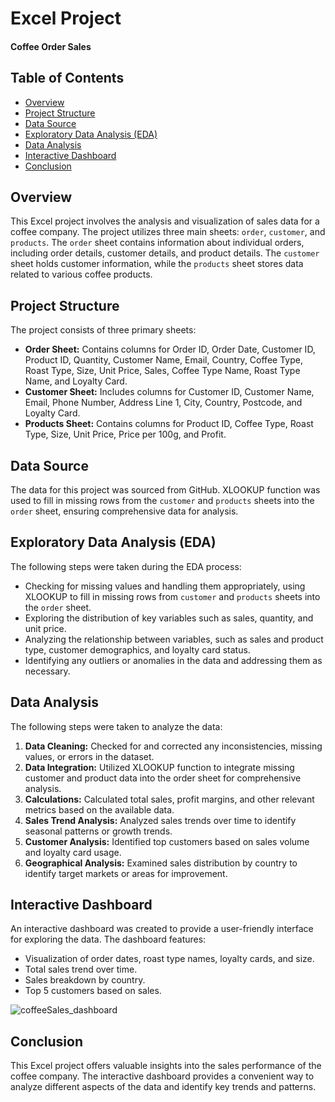 # Excel Project 
#### Coffee Order Sales 

## Table of Contents
- [Overview](#overview)
- [Project Structure](#project-structure)
- [Data Source](#data-source)
- [Exploratory Data Analysis (EDA)](#exploratory-data-analysis-eda)
- [Data Analysis](#data-analysis)
- [Interactive Dashboard](#interactive-dashboard)
- [Conclusion](#conclusion)

## Overview
This Excel project involves the analysis and visualization of sales data for a coffee company. The project utilizes three main sheets: `order`, `customer`, and `products`. The `order` sheet contains information about individual orders, including order details, customer details, and product details. The `customer` sheet holds customer information, while the `products` sheet stores data related to various coffee products.


## Project Structure
The project consists of three primary sheets:
- **Order Sheet:** Contains columns for Order ID, Order Date, Customer ID, Product ID, Quantity, Customer Name, Email, Country, Coffee Type, Roast Type, Size, Unit Price, Sales, Coffee Type Name, Roast Type Name, and Loyalty Card.
- **Customer Sheet:** Includes columns for Customer ID, Customer Name, Email, Phone Number, Address Line 1, City, Country, Postcode, and Loyalty Card.
- **Products Sheet:** Contains columns for Product ID, Coffee Type, Roast Type, Size, Unit Price, Price per 100g, and Profit.

## Data Source
The data for this project was sourced from GitHub. XLOOKUP function was used to fill in missing rows from the `customer` and `products` sheets into the `order` sheet, ensuring comprehensive data for analysis.

## Exploratory Data Analysis (EDA)
The following steps were taken during the EDA process:
- Checking for missing values and handling them appropriately, using XLOOKUP to fill in missing rows from `customer` and `products` sheets into the `order` sheet.
- Exploring the distribution of key variables such as sales, quantity, and unit price.
- Analyzing the relationship between variables, such as sales and product type, customer demographics, and loyalty card status.
- Identifying any outliers or anomalies in the data and addressing them as necessary.

## Data Analysis
The following steps were taken to analyze the data:
1. **Data Cleaning:** Checked for and corrected any inconsistencies, missing values, or errors in the dataset.
2. **Data Integration:** Utilized XLOOKUP function to integrate missing customer and product data into the order sheet for comprehensive analysis.
3. **Calculations:** Calculated total sales, profit margins, and other relevant metrics based on the available data.
4. **Sales Trend Analysis:** Analyzed sales trends over time to identify seasonal patterns or growth trends.
5. **Customer Analysis:** Identified top customers based on sales volume and loyalty card usage.
6. **Geographical Analysis:** Examined sales distribution by country to identify target markets or areas for improvement.

## Interactive Dashboard
An interactive dashboard was created to provide a user-friendly interface for exploring the data. The dashboard features:
- Visualization of order dates, roast type names, loyalty cards, and size.
- Total sales trend over time.
- Sales breakdown by country.
- Top 5 customers based on sales.

![coffeeSales_dashboard](https://github.com/Remmy69440/Excel/assets/159604919/2e4809f0-156d-4800-9535-98a4f396e374)

## Conclusion
This Excel project offers valuable insights into the sales performance of the coffee company. The interactive dashboard provides a convenient way to analyze different aspects of the data and identify key trends and patterns.
